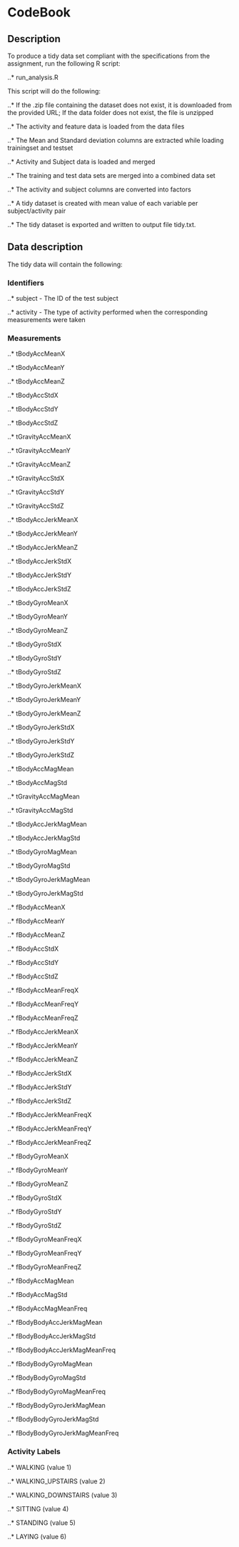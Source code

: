 # CodeBook

## Description

To produce a tidy data set compliant with the specifications from the assignment, run the following R script:

..* run_analysis.R


This script will do the following:

..* If the .zip file containing the dataset does not exist, it is downloaded from the provided URL; If the data folder does not exist, the file is unzipped

..* The activity and feature data is loaded from the data files

..* The Mean and Standard deviation columns are extracted while loading trainingset and testset

..* Activity and Subject data is loaded and merged

..* The training and test data sets are merged into a combined data set

..* The activity and subject columns are converted into factors

..* A tidy dataset is created with mean value of each variable per subject/activity pair

..* The tidy dataset is exported and written to output file tidy.txt.


## Data description

The tidy data will contain the following:

### Identifiers

..* subject - The ID of the test subject

..* activity - The type of activity performed when the corresponding measurements were taken


### Measurements

..* tBodyAccMeanX

..* tBodyAccMeanY

..* tBodyAccMeanZ

..* tBodyAccStdX

..* tBodyAccStdY

..* tBodyAccStdZ

..* tGravityAccMeanX

..* tGravityAccMeanY

..* tGravityAccMeanZ

..* tGravityAccStdX

..* tGravityAccStdY

..* tGravityAccStdZ

..* tBodyAccJerkMeanX

..* tBodyAccJerkMeanY

..* tBodyAccJerkMeanZ

..* tBodyAccJerkStdX

..* tBodyAccJerkStdY

..* tBodyAccJerkStdZ

..* tBodyGyroMeanX

..* tBodyGyroMeanY

..* tBodyGyroMeanZ

..* tBodyGyroStdX

..* tBodyGyroStdY

..* tBodyGyroStdZ

..* tBodyGyroJerkMeanX

..* tBodyGyroJerkMeanY

..* tBodyGyroJerkMeanZ

..* tBodyGyroJerkStdX

..* tBodyGyroJerkStdY

..* tBodyGyroJerkStdZ

..* tBodyAccMagMean

..* tBodyAccMagStd

..* tGravityAccMagMean

..* tGravityAccMagStd

..* tBodyAccJerkMagMean

..* tBodyAccJerkMagStd

..* tBodyGyroMagMean

..* tBodyGyroMagStd

..* tBodyGyroJerkMagMean

..* tBodyGyroJerkMagStd

..* fBodyAccMeanX

..* fBodyAccMeanY

..* fBodyAccMeanZ

..* fBodyAccStdX

..* fBodyAccStdY

..* fBodyAccStdZ

..* fBodyAccMeanFreqX

..* fBodyAccMeanFreqY

..* fBodyAccMeanFreqZ

..* fBodyAccJerkMeanX

..* fBodyAccJerkMeanY

..* fBodyAccJerkMeanZ

..* fBodyAccJerkStdX

..* fBodyAccJerkStdY

..* fBodyAccJerkStdZ

..* fBodyAccJerkMeanFreqX

..* fBodyAccJerkMeanFreqY

..* fBodyAccJerkMeanFreqZ

..* fBodyGyroMeanX

..* fBodyGyroMeanY

..* fBodyGyroMeanZ

..* fBodyGyroStdX

..* fBodyGyroStdY

..* fBodyGyroStdZ

..* fBodyGyroMeanFreqX

..* fBodyGyroMeanFreqY

..* fBodyGyroMeanFreqZ

..* fBodyAccMagMean

..* fBodyAccMagStd

..* fBodyAccMagMeanFreq

..* fBodyBodyAccJerkMagMean

..* fBodyBodyAccJerkMagStd

..* fBodyBodyAccJerkMagMeanFreq

..* fBodyBodyGyroMagMean

..* fBodyBodyGyroMagStd

..* fBodyBodyGyroMagMeanFreq

..* fBodyBodyGyroJerkMagMean

..* fBodyBodyGyroJerkMagStd

..* fBodyBodyGyroJerkMagMeanFreq


### Activity Labels

..* WALKING (value 1)

..* WALKING_UPSTAIRS (value 2)

..* WALKING_DOWNSTAIRS (value 3)

..* SITTING (value 4)

..* STANDING (value 5)

..* LAYING (value 6)
